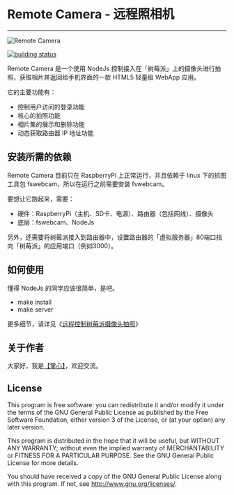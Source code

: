 # Remote Camera - 远程照相机
-------

![Remote Camera](http://www.zhanxin.info/static/picture/2014012703.jpg)

[![building status](https://secure.travis-ci.org/pizn/Remote-Camera.png?branch=master)](https://travis-ci.org/pizn/Remote-Camera)

Remote Camera 是一个使用 NodeJs 控制接入在「树莓派」上的摄像头进行拍照，获取相片并返回给手机界面的一款 HTML5 轻量级 WebApp 应用。

它的主要功能有：

- 控制用户访问的登录功能
- 核心的拍照功能
- 相片集的展示和删除功能
- 动态获取路由器 IP 地址功能

安装所需的依赖
-------

Remote Camera 目前只在 RaspberryPi 上正常运行，并且依赖于 linux 下的抓图工具包 fswebcam，所以在运行之前需要安装 fswebcam。

要想让它跑起来，需要：

- 硬件：RaspberryPi（主机、SD卡、电源）、路由器（包括网线）、摄像头
- 底层：fswebcam、NodeJs

另外，还需要将树莓派接入到路由器中，设置路由器的「虚拟服务器」80端口指向「树莓派」的应用端口（例如3000）。

如何使用
-------

懂得 NodeJs 的同学应该很简单，是吧。

- make install
- make server

更多细节，请详见《<a href="http://www.zhanxin.info/raspberrypi/2014-01-26-raspberrypi-use-nodejs-to-remote-camera.html">远程控制树莓派摄像头拍照</a>》

关于作者
-------

大家好，我是[【掌心】](http://www.zhanxin.info)，欢迎交流。

License
-------

This program is free software: you can redistribute it and/or modify
it under the terms of the GNU General Public License as published by
the Free Software Foundation, either version 3 of the License, or
(at your option) any later version.

This program is distributed in the hope that it will be useful,
but WITHOUT ANY WARRANTY; without even the implied warranty of
MERCHANTABILITY or FITNESS FOR A PARTICULAR PURPOSE.  See the
GNU General Public License for more details.

You should have received a copy of the GNU General Public License
along with this program.  If not, see <http://www.gnu.org/licenses/>.
